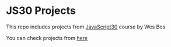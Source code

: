# JS30 Projects
This repo includes projects from [JavaScript30](https://javascript30.com/)
 course by Wes Bos

You can check projects from [here](https://burakkduran.github.io/JavaScript30/)

